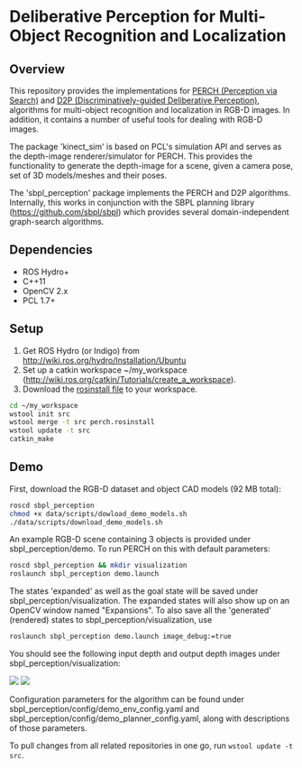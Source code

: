 # Deliberative Perception for Multi-Object Recognition and Localization

Overview
--------
This repository provides the implementations for <a href="http://www.cs.cmu.edu/~venkatrn/papers/icra16a.pdf">PERCH (Perception via Search)</a> and <a href="http://www.cs.cmu.edu/~venkatrn/papers/rss16.pdf">D2P (Discriminatively-guided Deliberative Perception)</a>, algorithms for multi-object recognition and localization in RGB-D images. In addition, it contains a number of useful tools for dealing with RGB-D images.

The package 'kinect_sim' is based on PCL's simulation API and serves as the depth-image renderer/simulator for PERCH. This provides the functionality to generate the depth-image for a scene, given a camera pose, set of 3D models/meshes and their poses.

The 'sbpl_perception' package implements the PERCH and D2P algorithms. Internally, this works in conjunction with the SBPL planning library (https://github.com/sbpl/sbpl) which provides several domain-independent graph-search algorithms.

Dependencies
------------

- ROS Hydro+
- C++11
- OpenCV 2.x
- PCL 1.7+

Setup
-----

1. Get ROS Hydro (or Indigo) from http://wiki.ros.org/hydro/Installation/Ubuntu
2. Set up a catkin workspace ~/my_workspace (http://wiki.ros.org/catkin/Tutorials/create_a_workspace).
3. Download the <a href="https://raw.githubusercontent.com/venkatrn/perception/master/perch.rosinstall" download="perch.rosinstall">rosinstall file</a> to your workspace.

```bash
cd ~/my_workspace
wstool init src
wstool merge -t src perch.rosinstall
wstool update -t src
catkin_make
```

Demo
----
First, download the RGB-D dataset and object CAD models (92 MB total):

```bash
roscd sbpl_perception 
chmod +x data/scripts/dowload_demo_models.sh
./data/scripts/download_demo_models.sh
```

An example RGB-D scene containing 3 objects is provided under sbpl_perception/demo. To run PERCH on this with default parameters:

```bash
roscd sbpl_perception && mkdir visualization
roslaunch sbpl_perception demo.launch 
```

The states 'expanded' as well as the goal state will be saved under sbpl_perception/visualization. The expanded states will also show up on an OpenCV window named "Expansions". To also save all the 'generated' (rendered) states to sbpl_perception/visualization, use

```bash
roslaunch sbpl_perception demo.launch image_debug:=true
```
You should see the following input depth and output depth images under sbpl_perception/visualization:

![](https://cloud.githubusercontent.com/assets/1756204/15489006/ca12e31c-2129-11e6-9eed-4b984dd081fc.png)
![](https://cloud.githubusercontent.com/assets/1756204/15489005/ca10b7e0-2129-11e6-966e-b75c6a43ff3d.png)

Configuration parameters for the algorithm can be found under sbpl_perception/config/demo_env_config.yaml and sbpl_perception/config/demo_planner_config.yaml, along with descriptions of those parameters.

To pull changes from all related repositories in one go, run ```wstool update -t src```.
